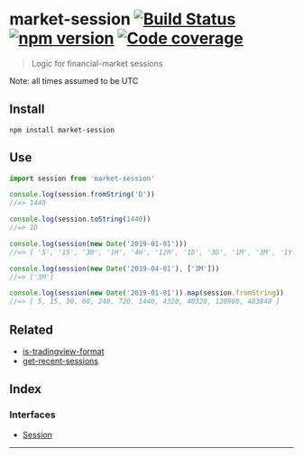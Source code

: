 
market-session [![Build Status](https://travis-ci.org/strong-roots-capital/market-session.svg?branch=master)](https://travis-ci.org/strong-roots-capital/market-session) [![npm version](https://img.shields.io/npm/v/market-session.svg)](https://npmjs.org/package/market-session) [![Code coverage](https://img.shields.io/codecov/c/github/strong-roots-capital/market-session.svg)](https://codecov.io/gh/strong-roots-capital/market-session)
===================================================================================================================================================================================================================================================================================================================================================================================================================================================

> Logic for financial-market sessions

Note: all times assumed to be UTC

Install
-------

```shell
npm install market-session
```

Use
---

```typescript
import session from 'market-session'

console.log(session.fromString('D'))
//=> 1440

console.log(session.toString(1440))
//=> 1D

console.log(session(new Date('2019-01-01')))
//=> [ '5', '15', '30', '1H', '4H', '12H', '1D', '3D', '1M', '3M', '1Y' ]

console.log(session(new Date('2019-04-01'), ['3M']))
//=> ['3M']

console.log(session(new Date('2019-01-01')).map(session.fromString))
//=> [ 5, 15, 30, 60, 240, 720, 1440, 4320, 40320, 120960, 483840 ]
```

Related
-------

*   [is-tradingview-format](https://github.com/strong-roots-capital/is-tradingview-format)
*   [get-recent-sessions](https://github.com/strong-roots-capital/get-recent-sessions)

## Index

### Interfaces

* [Session](interfaces/session.md)

---


